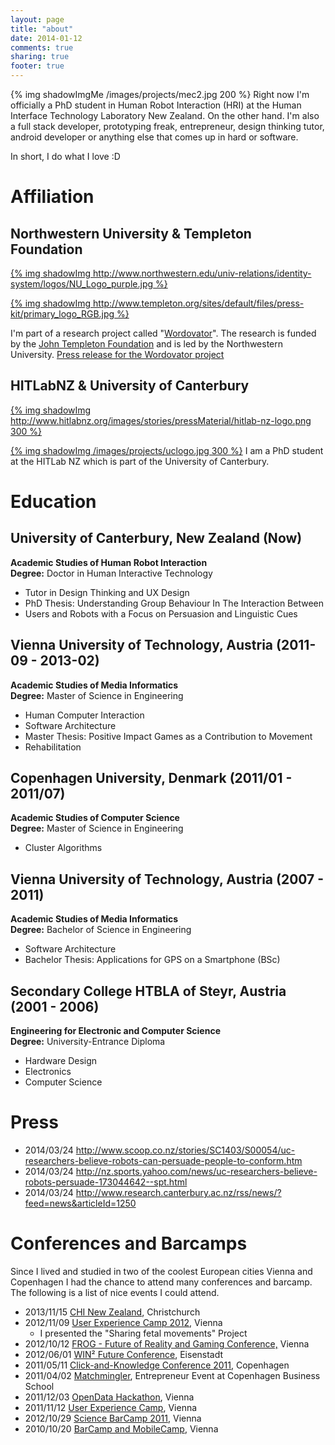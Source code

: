 ```yaml
---
layout: page
title: "about"
date: 2014-01-12
comments: true
sharing: true
footer: true
---
```

{% img shadowImgMe /images/projects/mec2.jpg 200 %}
Right now I'm officially a PhD student in Human Robot Interaction (HRI) at the Human Interface Technology Laboratory New Zealand. On the other hand. I'm also a full stack developer, prototyping freak, entrepreneur, design thinking tutor, android developer or anything else that comes up in hard or software. 

In short, I do what I love :D

# Affiliation

## Northwestern University & Templeton Foundation
[{% img shadowImg http://www.northwestern.edu/univ-relations/identity-system/logos/NU_Logo_purple.jpg %}](http://www.northwestern.edu)

[{% img shadowImg http://www.templeton.org/sites/default/files/press-kit/primary_logo_RGB.jpg %}](http://www.templeton.org)


I'm part of a research project called "[Wordovator](http://www.wordovators.org/)". The research is funded by the [John Templeton Foundation](http://www.templeton.org/) and is led by the Northwestern University. [Press release for the Wordovator project](http://www.northwestern.edu/newscenter/stories/2013/03/playing-computer-games-for-fun-and-research.html)

## HITLabNZ & University of Canterbury
[{% img shadowImg http://www.hitlabnz.org/images/stories/pressMaterial/hitlab-nz-logo.png 300 %}](http://www.hitlabnz.org/)

[{% img shadowImg /images/projects/uclogo.jpg 300 %}](http://www.canterbury.ac.nz/)
I am a PhD student at the HITLab NZ which is part of the University of Canterbury. 


# Education

## University of Canterbury, New Zealand (Now)
**Academic Studies of Human Robot Interaction** <br /> 
**Degree:** Doctor in Human Interactive Technology

* Tutor in Design Thinking and UX Design
* PhD Thesis: Understanding Group Behaviour In The Interaction Between
* Users and Robots with a Focus on Persuasion and Linguistic Cues

## Vienna University of Technology, Austria (2011-09 - 2013-02)
**Academic Studies of Media Informatics** <br /> 
**Degree:** Master of Science in Engineering

* Human Computer Interaction
* Software Architecture
* Master Thesis: Positive Impact Games as a Contribution to Movement
* Rehabilitation


## Copenhagen University, Denmark (2011/01 - 2011/07)
**Academic Studies of Computer Science** <br /> 
**Degree:** Master of Science in Engineering

* Cluster Algorithms 


## Vienna University of Technology, Austria (2007 - 2011)
**Academic Studies of Media Informatics** <br /> 
**Degree:** Bachelor of Science in Engineering

* Software Architecture
* Bachelor Thesis: Applications for GPS on a Smartphone (BSc)


## Secondary College HTBLA of Steyr, Austria (2001 - 2006)
**Engineering for Electronic and Computer Science** <br /> 
**Degree:** University-Entrance Diploma

* Hardware Design
* Electronics
* Computer Science


# Press
* 2014/03/24 http://www.scoop.co.nz/stories/SC1403/S00054/uc-researchers-believe-robots-can-persuade-people-to-conform.htm
* 2014/03/24 http://nz.sports.yahoo.com/news/uc-researchers-believe-robots-persuade-173044642--spt.html
* 2014/03/24 http://www.research.canterbury.ac.nz/rss/news/?feed=news&articleId=1250

# Conferences and Barcamps
Since I lived and studied in two of the coolest European cities Vienna and Copenhagen I had the chance to attend many conferences and barcamp. The following is a list of nice events I could attend. 


* 2013/11/15 [CHI New Zealand](http://sigchinz.acm.org/chinz/2013/), Christchurch
* 2012/11/09 [User Experience Camp 2012](http://www.barcamp.at/UxCamp_2012), Vienna
	* I presented the "Sharing fetal movements" Project
* 2012/10/12 [FROG - Future of Reality and Gaming Conference,](http://www.frogvienna.at/en/) Vienna
* 2012/06/01 [WIN² Future Conference](http://www.winquadrat.at/), Eisenstadt
* 2011/05/11 [Click-and-Knowledge Conference 2011](http://engerom.ku.dk/clickonknowledge/), Copenhagen
* 2011/04/02 [Matchmingler](https://www.facebook.com/media/set/?set=a.193979223971189.38450.144501958918916&type=3), Entrepreneur Event at Copenhagen Business School
* 2011/12/03 [OpenData Hackathon](http://www.barcamp.at/OpenDataHackathon_2011), Vienna
* 2011/11/12 [User Experience Camp](http://www.barcamp.at/UXcamp_2011), Vienna
* 2012/10/29 [Science BarCamp 2011](http://www.scibarcampvie.org/index.php/Main_Page), Vienna
* 2010/10/20 [BarCamp and MobileCamp](http://www.barcamp.at/Barcamp_Vienna_10/2010), Vienna
